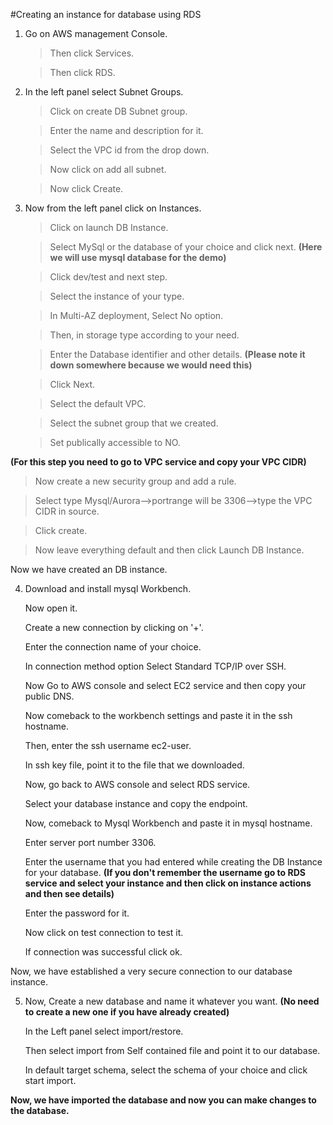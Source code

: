 #Creating an instance for database using RDS


1. Go on AWS management Console.
   
   > Then click Services.
   
   > Then click RDS.


2. In the left panel select Subnet Groups.
    
   > Click on create DB Subnet group.
   
   > Enter the name and description for it.
   
   > Select the VPC id from the drop down.
   
   > Now click on add all subnet.
   
   > Now click Create.


3. Now from the left panel click on Instances.
    
   > Click on launch DB Instance.
   
   > Select MySql or the database of your choice and click next.
<b>(Here we will use mysql database for the demo)</b>
    
   > Click dev/test and next step.
   
   > Select the instance of your type.
   
   > In Multi-AZ deployment, Select No option.
   
   > Then, in storage type according to your need.
   
   > Enter the Database identifier and other details.
<b>(Please note it down somewhere because we would need this)</b>
    
   > Click Next.
   
   > Select the default VPC.
   
   > Select the subnet group that we created.
   
   > Set publically accessible to NO.


<b>(For this step you need to go to VPC service and copy your VPC CIDR)</b>
    
   > Now create a new security group and add a rule.
   
   > Select type Mysql/Aurora-->portrange will be 3306-->type the VPC CIDR in source.
   
   > Click create.
   
   > Now leave everything default and then click Launch DB Instance.


Now we have created an DB instance.


4. Download and install mysql Workbench.
   
   Now open it.

    Create a new connection by clicking on '+'.
   
    Enter the connection name of your choice.

    In connection method option Select Standard TCP/IP over SSH.

    Now Go to AWS console and select EC2 service and then copy your public DNS.

    Now comeback to the workbench settings and paste it in the ssh hostname.

    Then, enter the ssh username ec2-user.

    In ssh key file, point it to the file that we downloaded.

    Now, go back to AWS console and select RDS service.

    Select your database instance and copy the endpoint.

    Now, comeback to Mysql Workbench and paste it in mysql hostname.

    Enter server port number 3306.

    Enter the username that you had entered while creating the DB Instance for your database.
<b>(If you don't remember the username go to RDS service and select your instance and then click on instance actions and then see details)</b>
 
    Enter the password for it.
 
    Now click on test connection to test it.
 
    If connection was successful click ok.


Now, we have established a very secure connection to our database instance.


5. Now, Create a new database and name it whatever you want.
<b>(No need to create a new one if you have already created)</b>
  
    
   In the Left panel select import/restore.

      Then select import from Self contained file and point it to our database.

      In default target schema, select the schema of your choice and click start import.

<b>Now, we have imported the database and now you can make changes to the database.</b>

